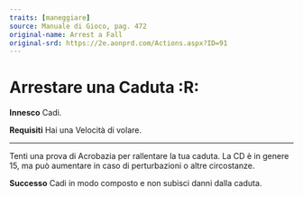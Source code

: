 ```yaml
---
traits: [maneggiare]
source: Manuale di Gioco, pag. 472
original-name: Arrest a Fall
original-srd: https://2e.aonprd.com/Actions.aspx?ID=91
---
```


# Arrestare una Caduta :R:

**Innesco** Cadi.

**Requisiti** Hai una Velocità di volare.

---

Tenti una prova di Acrobazia per rallentare la tua caduta. La CD è in genere 15,
ma può aumentare in caso di perturbazioni o altre circostanze.

**Successo** Cadi in modo composto e non subisci danni dalla caduta.
